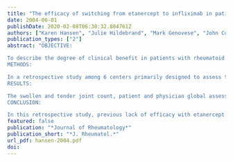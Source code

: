 ```yaml
---
title: "The efficacy of switching from etanercept to infliximab in patients with rheumatoid arthritis"
date: 2004-06-01
publishDate: 2020-02-08T06:30:32.804761Z
authors: ["Karen Hansen", "Julie Hildebrand", "Mark Genovese", "John Cush", "Supan Patel", "David Cooley", "Stanley Cohen", "Ronald Gangnon", "Michael Schiff"]
publication_types: ["2"]
abstract: "OBJECTIVE:

To describe the degree of clinical benefit in patients with rheumatoid arthritis (RA) who receive infliximab therapy after lack of efficacy with etanercept.
METHODS:

In a retrospective study among 6 centers primarily designed to assess the safety of infliximab in combination with leflunomide, a standardized chart review form was used to collect data on 93 patients with RA. During that study, it was noted that some of these patients had switched from etanercept to infliximab. In this study, we compared the response of subjects switching from etanercept to infliximab (n = 20) to that of subjects receiving infliximab with no prior tumor necrosis factor (TNF) therapy (n = 73).
RESULTS:

The swollen and tender joint count, patient and physician global assessments, morning stiffness, and C-reactive protein all improved substantially in both groups, with no statistical difference in the degree of benefit between the groups. At the time of chart review, switchers had received a statistically higher dose of infliximab than controls (4.4 vs 3.19 mg/kg; p = 0.006) with a total of 5.7 and 5 infusions, respectively.
CONCLUSION:

In this retrospective study, previous lack of efficacy with etanercept did not predict lack of efficacy with infliximab. Indeed, the degree of clinical improvement was similar in both groups, although switchers were receiving a higher dose of infliximab at the time of chart review. Our findings suggest that clinical response may differ between anti-TNF agents, and lack of response to one agent may not predict a lack of response to another."
featured: false
publication: "*Journal of Rheumatology*"
publication_short: "*J. Rheumatol.*"
url_pdf: hansen-2004.pdf
doi: 
---
```


